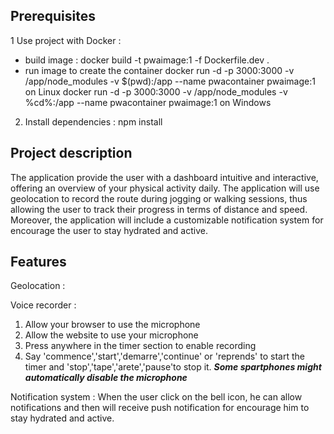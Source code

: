 ## Prerequisites 

1 Use project with Docker :
- build image : 
docker build -t pwaimage:1 -f Dockerfile.dev .
- run image to create the container
docker run -d -p 3000:3000 -v /app/node_modules -v $(pwd):/app --name pwacontainer pwaimage:1 on Linux
docker run -d -p 3000:3000 -v /app/node_modules -v %cd%:/app --name pwacontainer pwaimage:1 on Windows

2. Install dependencies :
npm install

## Project description

The application provide the user with a dashboard intuitive and interactive, offering an overview of your physical activity daily. The application will use geolocation to record the
route during jogging or walking sessions, thus allowing the user to track their progress in terms of distance and speed. Moreover, the application will include a customizable notification system for
encourage the user to stay hydrated and active.

## Features

Geolocation : 

Voice recorder : 
1. Allow your browser to use the microphone
2. Allow the website to use your microphone
3. Press anywhere in the timer section to enable recording
4. Say 'commence','start','demarre','continue' or 'reprends' to start the timer and 'stop','tape','arete','pause'to stop it.
***Some spartphones might automatically disable the microphone***

Notification system : 
When the user click on the bell icon, he can allow notifications and then will receive push notification for encourage him to stay hydrated and active.
